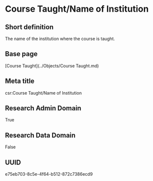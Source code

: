 # Course Taught/Name of Institution
## Short definition
The name of the institution where the course is taught.
## Base page
[Course Taught](../Objects/Course Taught.md)
## Meta title
csr:Course Taught/Name of Institution
## Research Admin Domain
True
## Research Data Domain
False
## UUID
e75eb703-8c5e-4f64-b512-872c7386ecd9
